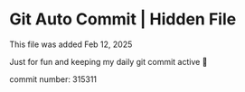 # Git Auto Commit | Hidden File

This file was added Feb 12, 2025

Just for fun and keeping my daily git commit active 🤪

commit number: 315311
